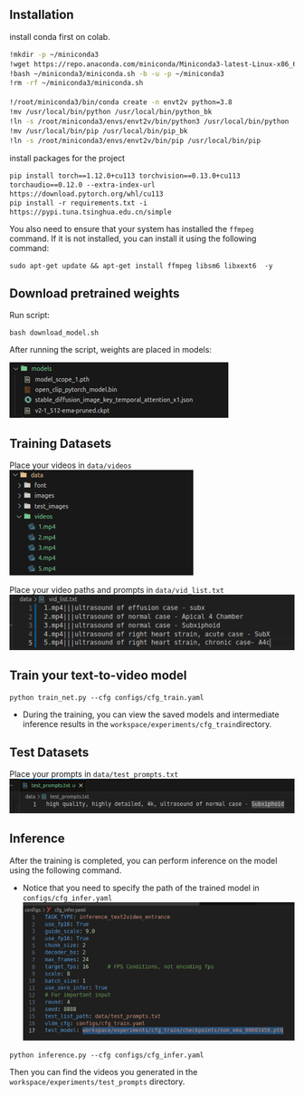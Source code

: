 ## Installation

install conda first on colab.
```bash 
!mkdir -p ~/miniconda3
!wget https://repo.anaconda.com/miniconda/Miniconda3-latest-Linux-x86_64.sh -O ~/miniconda3/miniconda.sh
!bash ~/miniconda3/miniconda.sh -b -u -p ~/miniconda3
!rm -rf ~/miniconda3/miniconda.sh

!/root/miniconda3/bin/conda create -n envt2v python=3.8
!mv /usr/local/bin/python /usr/local/bin/python_bk
!ln -s /root/miniconda3/envs/envt2v/bin/python3 /usr/local/bin/python
!mv /usr/local/bin/pip /usr/local/bin/pip_bk
!ln -s /root/miniconda3/envs/envt2v/bin/pip /usr/local/bin/pip
```

install packages for the project
```
pip install torch==1.12.0+cu113 torchvision==0.13.0+cu113 torchaudio==0.12.0 --extra-index-url https://download.pytorch.org/whl/cu113
pip install -r requirements.txt -i https://pypi.tuna.tsinghua.edu.cn/simple
```

You  also need to ensure that your system has installed the `ffmpeg` command. If it is not installed, you can install it using the following command:
```
sudo apt-get update && apt-get install ffmpeg libsm6 libxext6  -y
```

## Download pretrained weights
Run script:

```
bash download_model.sh
```

After running the script, weights are placed in models:

![Alt text](doc/image-1.png)


## Training Datasets

Place your videos in ``data/videos``<br>
![Alt text](doc/image.png)


Place your video paths and prompts in ``data/vid_list.txt``<br>
![Alt text](doc/image-2.png)


## Train your text-to-video model

```
python train_net.py --cfg configs/cfg_train.yaml
```

- During the training, you can view the saved models and intermediate inference results in the `workspace/experiments/cfg_train`directory.

## Test Datasets

Place your prompts in ``data/test_prompts.txt``<br>
![Alt text](doc/image-3.png)


## Inference

After the training is completed, you can perform inference on the model using the following command.
- Notice that you need to specify the path of the trained model in ``configs/cfg_infer.yaml``<br>
![Alt text](doc/image-4.png)
```
python inference.py --cfg configs/cfg_infer.yaml
```

Then you can find the videos you generated in the ``workspace/experiments/test_prompts`` directory. 